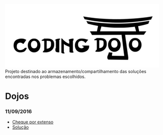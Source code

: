 ![coding dojo](./img/coding_dojo.png)
Projeto destinado ao armazenamento/compartilhamento das soluções encontradas nos problemas escolhidos.

# Dojos
### 11/09/2016
- [Cheque por extenso](http://dojopuzzles.com/problemas/exibe/cheque-por-extenso/)
- [Solução](./cheque_por_extenso/)
